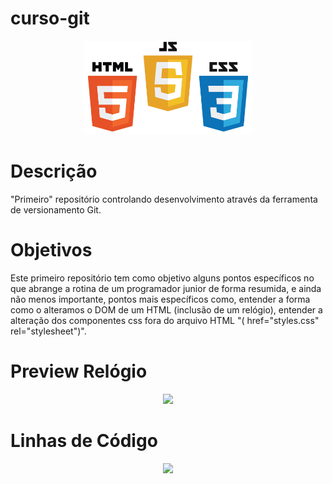 # curso-git
<p align="center">
    <img src="/img/imgHeadReadme.jpg"
    height="150" widht="150">
</p>

<h1>Descrição</h1>
<p>"Primeiro" repositório controlando desenvolvimento através da ferramenta de versionamento Git.</p>

<h1>Objetivos</h1>
<p>Este primeiro repositório tem como objetivo alguns pontos específicos no que abrange a rotina de um programador junior de forma resumida, e ainda não menos importante, pontos mais específicos como, entender a forma como o alteramos o DOM de um HTML (inclusão de um relógio), entender a alteração dos componentes css fora do arquivo HTML <italy>"( href="styles.css" rel="stylesheet")"</italy>.</p>

<h1>Preview Relógio</h1>
<p align="center">
    <img src="/img/web_executando.gif"
    height="860" widht="1080">
</p>

<h1>Linhas de Código</h1>
<p align="center">
    <img src="/img/linhas_codigos.gif"
    height="860" widht="1080">
</p>
